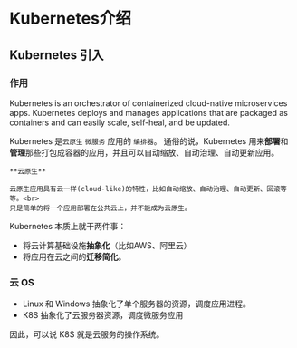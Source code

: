 # Kubernetes介绍

## Kubernetes 引入

### 作用
Kubernetes is an orchestrator of containerized cloud-native microservices apps.
Kubernetes deploys and manages applications that are packaged as containers and can easily scale, self-heal, and be updated.

Kubernetes 是`云原生` `微服务` 应用的 `编排器`。 通俗的说，Kubernetes 用来**部署**和**管理**那些打包成容器的应用，并且可以自动缩放、自动治理、自动更新应用。

```{note}
**云原生**

云原生应用具有云一样(cloud-like)的特性，比如自动缩放、自动治理、自动更新、回滚等等。<br>
只是简单的将一个应用部署在公共云上，并不能成为云原生。
```

Kubernetes 本质上就干两件事：

- 将云计算基础设施**抽象化**（比如AWS、阿里云）
- 将应用在云之间的**迁移简化**。


### 云 OS

- Linux 和 Windows 抽象化了单个服务器的资源，调度应用进程。
- K8S 抽象化了云服务器资源，调度微服务应用

因此，可以说 K8S 就是云服务的操作系统。

##
